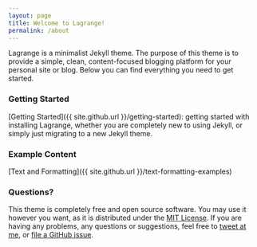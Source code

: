 ```yaml
---
layout: page
title: Welcome to Lagrange!
permalink: /about
---
```


Lagrange is a minimalist Jekyll theme. The purpose of this theme is to provide a simple, clean, content-focused blogging platform for your personal site or blog. Below you can find everything you need to get started.

### Getting Started

[Getting Started]({{ site.github.url }}/getting-started): getting started with installing Lagrange, whether you are completely new to using Jekyll, or simply just migrating to a new Jekyll theme.

### Example Content

[Text and Formatting]({{ site.github.url }}/text-formatting-examples)

### Questions?

This theme is completely free and open source software. You may use it however you want, as it is distributed under the [MIT License](http://choosealicense.com/licenses/mit/). If you are having any problems, any questions or suggestions, feel free to [tweet at me](https://twitter.com/intent/tweet?text=My%question%about%Lagranjoon%is:%&amp;via=tuitsdelucas), or [file a GitHub issue](https://github.com/luqaska/Lagranjoon/issues/new).
